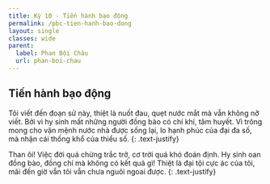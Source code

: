 ```yaml
---
title: Kỳ 10 - Tiến hành bạo động
permalink: /pbc-tien-hanh-bao-dong
layout: single
classes: wide
parent:
  label: Phan Bội Châu
  url: phan-boi-chau
---
```


## Tiến hành bạo động
Tôi viết đến đoạn sử này, thiệt là nuốt đau, quẹt nước mắt mà vẫn không nỡ viết. Bởi vì hy sinh mất những người đồng bào có chí khí, tâm huyết. Vì trông mong cho vận mệnh nước nhà được sống lại, lo hạnh phúc của đại đa số, mà nhận cái thống khổ của thiểu số.
{: .text-justify}

Than ôi! Việc đời quá chừng trắc trở, cơ trời quá khó đoán định. Hy sinh oan đồng bào, đồng chí mà không có kết quả gì! Thiệt là đại tội cực ác của tôi, mãi đến giờ vẫn tôi vẫn chưa nguôi ngoai được.
{: .text-justify}